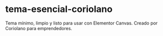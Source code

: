 # tema-esencial-coriolano
Tema mínimo, limpio y listo para usar con Elementor Canvas. Creado por Coriolano para emprendedores.
